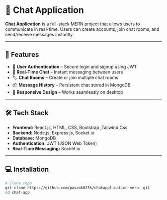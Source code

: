 # 💬 Chat Application


**Chat Application** is a full-stack MERN project that allows users to communicate in real-time. Users can create accounts, join chat rooms, and send/receive messages instantly.  

---

## 🚀 Features

- 🔐 **User Authentication** – Secure login and signup using JWT  
- 💬 **Real-Time Chat** – Instant messaging between users  
- 🏷️ **Chat Rooms** – Create or join multiple chat rooms  
- 📦 **Message History** – Persistent chat stored in MongoDB  
- 📱 **Responsive Design** – Works seamlessly on desktop  

---

## 🛠️ Tech Stack

- **Frontend:** React.js, HTML, CSS, Bootstrap ,Tailwind Css 
- **Backend:** Node.js, Express.js, Socket.io  
- **Database:** MongoDB  
- **Authentication:** JWT (JSON Web Token)  
- **Real-Time Messaging:** Socket.io  

---

## 💻 Installation

```bash
# Clone repo
git clone https://github.com/pavank025k/chatapplication-mern-.git
cd chat-app


